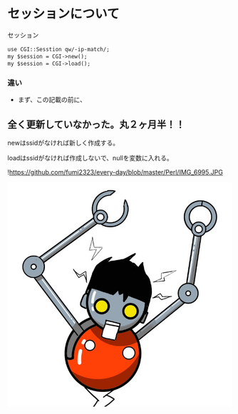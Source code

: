 # セッションについて

セッション


```
use CGI::Sesstion qw/-ip-match/;
my $session = CGI->new();
my $session = CGI->load();
```
### 違い

- まず、この記載の前に、　　

全く更新していなかった。丸２ヶ月半！！ 
---

newはssidがなければ新しく作成する。

loadはssidがなければ作成しないで、nullを変数に入れる。

!https://github.com/fumi2323/every-day/blob/master/Perl/IMG_6995.JPG


![エビフライトライアングル](https://github.com/fumi2323/every-day/blob/master/Perl/IMG_6995.JPG)
